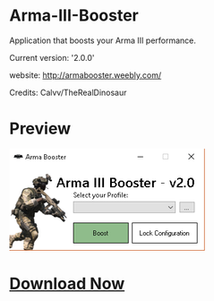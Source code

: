 # Arma-III-Booster
Application that boosts your Arma III performance.

Current version: '2.0.0'

website: http://armabooster.weebly.com/

Credits: Calvv/TheRealDinosaur


<h1> Preview </h1>

![](/Preview.png)

[<h1>Download Now</h1>](https://github.com/Calvv/Arma-III-Booster/raw/master/Arma%20Booster.exe)
